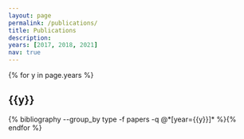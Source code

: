 ```yaml
---
layout: page
permalink: /publications/
title: Publications
description: 
years: [2017, 2018, 2021]
nav: true
---
```


<div class="publications">

{% for y in page.years %}
  <h2 class="year">{{y}}</h2>
  {% bibliography --group_by type -f papers -q @*[year={{y}}]* %}{% endfor %}

</div>

